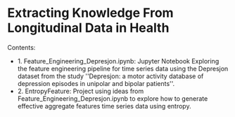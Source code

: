 # Extracting Knowledge From Longitudinal Data in Health

Contents:
<ul>
	<li> 1. Feature_Engineering_Depresjon.ipynb: Jupyter Notebook Exploring the feature engineering pipeline for time series data using the Depresjon dataset from the study ''Depresjon: a motor activity database of depression episodes in unipolar and bipolar patients''. </li>
	<li> 2. EntropyFeature: Project using ideas from Feature_Engineering_Depresjon.ipynb to explore how to generate effective aggregate features time series data using entropy. </li> 
</ul>
